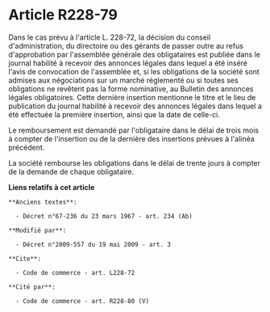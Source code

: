 # Article R228-79

Dans le cas prévu à l'article L. 228-72, la décision du conseil d'administration, du directoire ou des gérants de passer
outre au refus d'approbation par l'assemblée générale des obligataires est publiée dans le journal habilité à recevoir des
annonces légales dans lequel a été inséré l'avis de convocation de l'assemblée et, si les obligations de la société sont
admises aux négociations sur un marché réglementé ou si toutes ses obligations ne revêtent pas la forme nominative, au
Bulletin des annonces légales obligatoires. Cette dernière insertion mentionne le titre et le lieu de publication du journal
habilité à recevoir des annonces légales dans lequel a été effectuée la première insertion, ainsi que la date de celle-ci. 

Le remboursement est demandé par l'obligataire dans le délai de trois mois à compter de l'insertion ou de la dernière des
insertions prévues à l'alinéa précédent. 

La société rembourse les obligations dans le délai de trente jours à compter de la demande de chaque obligataire.

**Liens relatifs à cet article**

	**Anciens textes**:

	  - Décret n°67-236 du 23 mars 1967 - art. 234 (Ab)

	**Modifié par**:

	  - Décret n°2009-557 du 19 mai 2009 - art. 3

	**Cite**:

	  - Code de commerce - art. L228-72

	**Cité par**:

	  - Code de commerce - art. R228-80 (V)
